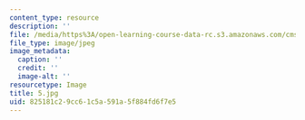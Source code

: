 ```yaml
---
content_type: resource
description: ''
file: /media/https%3A/open-learning-course-data-rc.s3.amazonaws.com/cms-930-media-education-and-the-marketplace-fall-2001/825181c29cc61c5a591a5f884fd6f7e5_5.jpg
file_type: image/jpeg
image_metadata:
  caption: ''
  credit: ''
  image-alt: ''
resourcetype: Image
title: 5.jpg
uid: 825181c2-9cc6-1c5a-591a-5f884fd6f7e5
---
```

